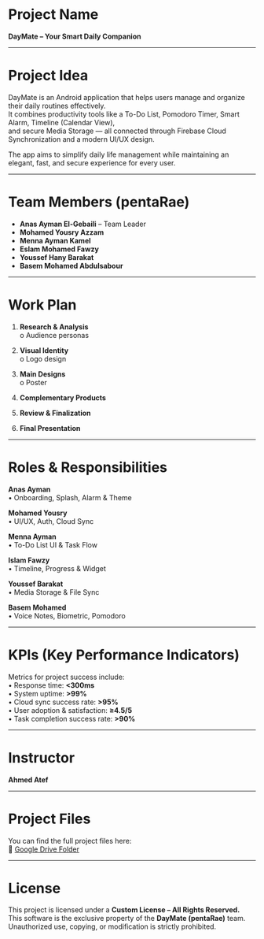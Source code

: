 # **Project Name**
**DayMate – Your Smart Daily Companion**

---

# **Project Idea**
DayMate is an Android application that helps users manage and organize their daily routines effectively.  
It combines productivity tools like a To-Do List, Pomodoro Timer, Smart Alarm, Timeline (Calendar View),  
and secure Media Storage — all connected through Firebase Cloud Synchronization and a modern UI/UX design.  

The app aims to simplify daily life management while maintaining an elegant, fast, and secure experience for every user.  

---

# **Team Members (pentaRae)**
- **Anas Ayman El-Gebaili** – Team Leader  
- **Mohamed Yousry Azzam**  
- **Menna Ayman Kamel**  
- **Eslam Mohamed Fawzy**  
- **Youssef Hany Barakat**  
- **Basem Mohamed Abdulsabour**  

---

# **Work Plan**

1. **Research & Analysis**  
   o Audience personas  

2. **Visual Identity**  
   o Logo design  

3. **Main Designs**  
   o Poster  

4. **Complementary Products**  

5. **Review & Finalization**  

6. **Final Presentation**  

---

# **Roles & Responsibilities**

**Anas Ayman**  
• Onboarding, Splash, Alarm & Theme

**Mohamed Yousry**  
• UI/UX, Auth, Cloud Sync

**Menna Ayman**  
• To-Do List UI & Task Flow

**Islam Fawzy**  
• Timeline, Progress & Widget

**Youssef Barakat**  
• Media Storage & File Sync

**Basem Mohamed**  
• Voice Notes, Biometric, Pomodoro

---

# **KPIs (Key Performance Indicators)**
Metrics for project success include:  
• Response time: **<300ms**  
• System uptime: **>99%**  
• Cloud sync success rate: **>95%**  
• User adoption & satisfaction: **≥4.5/5**  
• Task completion success rate: **>90%**

---

# **Instructor**
**Ahmed Atef**

---

# **Project Files**
You can find the full project files here:  
📎 [Google Drive Folder](https://drive.google.com/drive/u/1/folders/1wfKdQhw-SHuhxipRsIN-85aWCfpiA_3w)

---

# **License**
This project is licensed under a **Custom License – All Rights Reserved.**  
This software is the exclusive property of the **DayMate (pentaRae)** team.  
Unauthorized use, copying, or modification is strictly prohibited.
